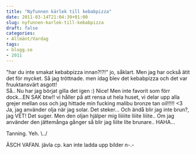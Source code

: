 ```yaml
---
title: "Nyfunnen kärlek till kebabpizza"
date: 2011-03-14T21:04:39+01:00
slug: nyfunnen-karlek-till-kebabpizza
draft: false
categories:
- Allmänt/Vardag
tags:
- blogg.se
- 2011
---
```

"har du inte smakat kebabpizza innan?!?!" jo, såklart. Men jag har också ätit det för mycket. Så jag tröttnade. men idag blev det kebabpizza och det var fruuktansvärt asgott!  
Så.. Nu har jag börjat gilla det igen :) Nice! Men inte favorit som förr dock...EN SAK btw!! vi håller på att rensa ut hela huset, vi delar upp alla grejer mellan oss och jag hittade min fucking malibu bronze tan oil!!!!! <3  
Ja, jag använder olja när jag solar. Det steker... Och ändå blir jag inte brun?, jag VET! Det suger. Men den oljan hjälper mig liiiiite liiite liiite.. Om jag använder den jättemånga gånger så blir jag liiite lite brunare.. HAHA...  
  
  
Tanning. Yeh. \\../  
  
  
  
ÄSCH VAFAN. jävla cp. kan inte ladda upp bilder n-.-